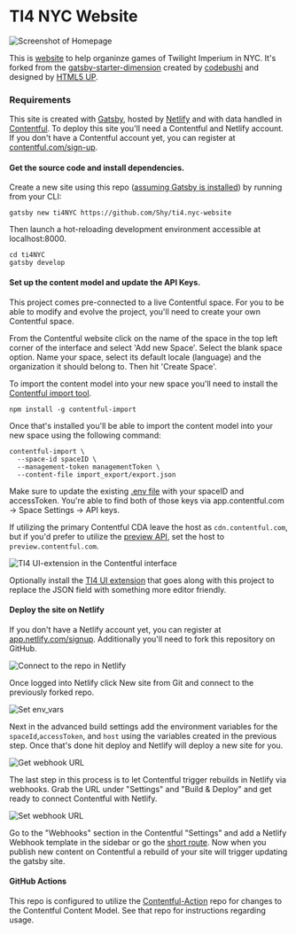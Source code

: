 # TI4 NYC Website

![Screenshot of Homepage](./images_readme/homepage.png)

This is [website](https://ti4.nyc/) to help organinze games of Twilight Imperium in NYC. It's forked from the [gatsby-starter-dimension](https://github.com/codebushi/gatsby-starter-dimension) created by [codebushi](https://github.com/codebushi) and designed by [HTML5 UP](https://html5up.net/).

### Requirements

This site is created with [Gatsby](https://http://gatsbyjs.org/), hosted by [Netlify](https://www.netlify.com/) and with data handled in [Contentful](https://www.contentful.com/). To deploy this site you'll need a Contentful and Netlify account. If you don't have a Contentful account yet, you can register at [contentful.com/sign-up](https://www.contentful.com/sign-up/).

#### Get the source code and install dependencies.

Create a new site using this repo ([assuming Gatsby is installed](https://www.gatsbyjs.org/docs/)) by running from your CLI:

```
gatsby new ti4NYC https://github.com/Shy/ti4.nyc-website
```

Then launch a hot-reloading development environment accessible at localhost:8000.

```
cd ti4NYC
gatsby develop
```

#### Set up the content model and update the API Keys.

This project comes pre-connected to a live Contentful space. For you to be able to modify and evolve the project, you'll need to create your own Contentful space.

From the Contentful website click on the name of the space in the top left corner of the interface and select 'Add new Space'. Select the blank space option. Name your space, select its default locale (language) and the organization it should belong to. Then hit 'Create Space'.

To import the content model into your new space you'll need to install the [Contentful import tool](https://github.com/contentful/contentful-import).

```
npm install -g contentful-import
```

Once that's installed you'll be able to import the content model into your new space using the following command:

```
contentful-import \
  --space-id spaceID \
  --management-token managementToken \
  --content-file import_export/export.json
  ```

Make sure to update the existing [.env file](https://github.com/Shy/ti4.nyc-website/blob/master/.env) with your spaceID and accessToken. You're able to find both of those keys via app.contentful.com -> Space Settings -> API keys.

If utilizing the primary Contentful CDA leave the host as `cdn.contentful.com`, but if you'd prefer to utilize the [preview API](https://www.contentful.com/developers/docs/references/content-preview-api/), set the host to `preview.contentful.com`.

![TI4 UI-extension in the Contentful interface](./images_readme/ui_extension.png)

Optionally install the [TI4 UI extension](https://github.com/Shy/ti4.nyc-ui-extension) that goes along with this project to replace the JSON field with something more editor friendly.


#### Deploy the site on Netlify

If you don't have a Netlify account yet, you can register at [app.netlify.com/signup](https://www.app.netlify.com/signup). Additionally you'll need to fork this repository on GitHub.

![Connect to the repo in Netlify](./images_readme/connect.png)

Once logged into Netlify click New site from Git and connect to the previously forked repo.

![Set env_vars](./images_readme/env_vars.png)

Next in the advanced build settings add the environment variables for the `spaceId`,`accessToken`, and `host` using the variables created in the previous step. Once that's done hit deploy and Netlify will deploy a new site for you.

![Get webhook URL](./images_readme/webhooknetlify.jpg)

The last step in this process is to let Contentful trigger rebuilds in Netlify via webhooks. Grab the URL under "Settings" and "Build & Deploy" and get ready to connect Contentful with Netlify.

![Set webhook URL](./images_readme/webhookcontentful.jpg)

Go to the "Webhooks" section in the Contentful "Settings" and add a Netlify Webhook template in the sidebar or go the [short route](https://app.contentful.com/deeplink?link=webhook-template&id=netlify-deploy-site). Now when you publish new content on Contentful a rebuild of your site will trigger updating the gatsby site.


#### GitHub Actions

This repo is configured to utilize the [Contentful-Action](https://github.com/Shy/contentful-action) repo for changes to the Contentful Content Model. See that repo for instructions regarding usage.
